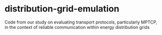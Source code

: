 # distribution-grid-emulation
Code from our study on evaluating transport protocols, particularly MPTCP, in the context of reliable communication within energy distribution grids
